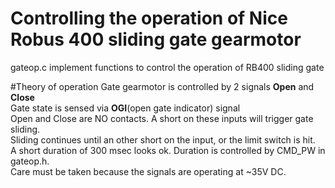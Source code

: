 # Controlling the operation of Nice Robus 400 sliding gate gearmotor

gateop.c implement functions to control the operation of RB400 sliding gate

#Theory of operation
Gate gearmotor is controlled by 2 signals <b>Open</b> and <b>Close</b><br>
Gate state is sensed via <b>OGI</b>(open gate indicator) signal<br>
Open and Close are NO contacts. A short on these inputs will trigger gate sliding.<br>
Sliding continues until an other short on the input, or the limit switch is hit.<br>
A short duration of 300 msec looks ok. Duration is controlled by CMD_PW in gateop.h.<br>
Care must be taken because the signals are operating at ~35V DC.